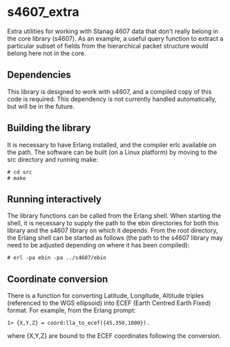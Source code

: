 # s4607_extra
Extra utilities for working with Stanag 4607 data that don't really belong in the core library (s4607). As an example, a useful query function to extract a particular subset of fields from the hierarchical packet structure would belong here not in the core.

## Dependencies
This library is designed to work with s4607, and a compiled copy of this code is required. This dependency is not currently handled automatically, but will be in the future.

## Building the library
It is necessary to have Erlang installed, and the compiler erlc available on the path. The software can be built (on a Linux platform) by moving to the src directory and running make:
```
# cd src
# make
```
## Running interactively
The library functions can be called from the Erlang shell. When starting the shell, it is necessary to supply the path to the ebin directories for both this library and the s4607 library on which it depends. From the root directory, the Erlang shell can be started as follows (the path to the s4607 library may need to be adjusted depending on where it has been compiled):
```
# erl -pa ebin -pa ../s4607/ebin
```
## Coordinate conversion
There is a function for converting Latitude, Longitude, Altitude triples (referenced to the WGS ellipsoid) into ECEF (Earth Centred Earth Fixed) format. For example, from the Erlang prompt:
```
1> {X,Y,Z} = coord:lla_to_ecef({45,350,1000}).
```
where {X,Y,Z} are bound to the ECEF coordinates following the conversion.

